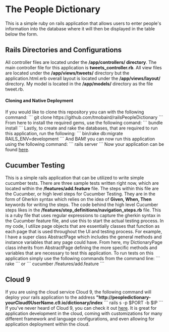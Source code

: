 <h1>The People Dictionary</h1>
This is a simple ruby on rails application that allows users to enter people's information into the database where it will then be displayed in the table below the form.

<h2>Rails Directories and Configurations</h2>
All controller files are located under the <b>/app/controllers/ directory</b>. The main controller file for this application is <b>tweets_controller.rb</b>. All view files are located under the <b>/app/views/tweets/</b> directory but the application.html.erb overall layout is located under the <b>/app/views/layout/</b> directory. My model is located in the <b>/app/models/</b> directory as the file tweet.rb.
<h4>Cloning and Native Deployment</h4>
If you would like to clone this repository you can with the following command:
```
git clone https://github.com/tmobaird/railsPeopleDictionary
```
From here to install the required gems, use the following comand:
```
bundle install
```
Lastly, to create and rake the databases, that are required to run this application, run the following:
```
bin/rake db:migrate RAILS_ENV=development
```
And BAM! you can now run this application using the following command:
```
rails server
```
Now your application can be found <a href="http://localhost:3000/dictionary/index">here</a>.

<h2>Cucumber Testing</h2>
This is a simple rails application that can be utilized to write simple cucumber tests. There are three sample tests written right now, which are located within the <b>/features/add.feature</b> file. The steps within this file are the Cucumber, or high level steps for Cucumber Testing. They are in the form of Gherkin syntax which relies on the idea of <b>Given, When, Then</b> keywords for writing the steps. The code behind the high level Cucumber steps likes in the <b>/features/step_definitions/navigation_steps.rb</b> file. This is a ruby file that uses regular expressions to capture the gherkin syntax in the Cucumber feature file, and use this to start the actual testing process. In my code, I utilize page objects that are essentially classes that function as each page that is used throughout the UI and testing process. For example, I have a super class AbstractPage which includes the general methods and instance variables that any page could have. From here, my DictionaryPage class inherits from AbstractPage defining the more specific methods and variables that are necessary to test this application. 
To run tests on this application simply use the following commands from the command line:
```
rake
```
or 
```
cucumber /features/add.feature
```

<h2>Cloud 9</h2>
If you are using the cloud service Cloud 9, the following command will deploy your rails application to the address 
<b>"http://peopledictionary-yourCloud9UserName.c9.io/dictionary/index</b>
```
rails s -p $PORT -b $IP
```
If you've never heard of Cloud 9, you can check it out <a href="https://c9.io">here</a>. It is great for application development in the cloud, coming with customizations for many different framework and language configurations, and even allowing for application deployment within the cloud.
